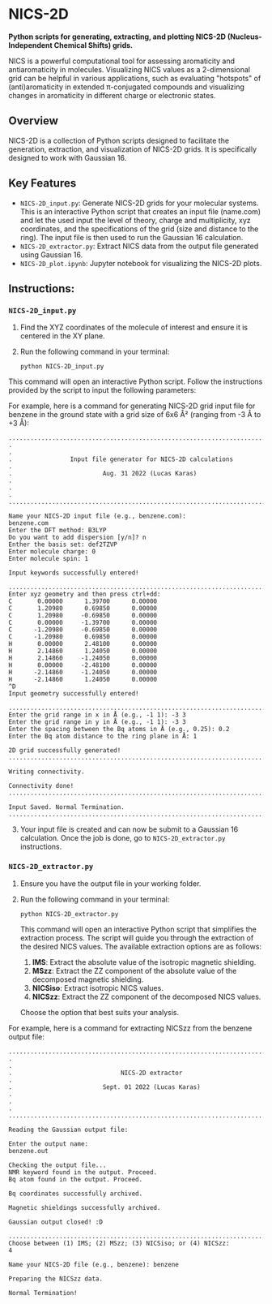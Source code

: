 # NICS-2D

**Python scripts for generating, extracting, and plotting NICS-2D (Nucleus-Independent Chemical Shifts) grids.**

NICS is a powerful computational tool for assessing aromaticity and antiaromaticity in molecules. Visualizing NICS values as a 2-dimensional grid can be helpful in various applications, such as evaluating "hotspots" of (anti)aromaticity in extended π-conjugated compounds and visualizing changes in aromaticity in different charge or electronic states.

## Overview

NICS-2D is a collection of Python scripts designed to facilitate the generation, extraction, and visualization of NICS-2D grids. It is specifically designed to work with Gaussian 16.

## Key Features

- `NICS-2D_input.py`: Generate NICS-2D grids for your molecular systems. This is an interactive Python script that creates an input file (name.com) and let the used input the level of theory, charge and multiplicity, xyz coordinates, and the specifications of the grid (size and distance to the ring). The input file is then used to run the Gaussian 16 calculation.
- `NICS-2D_extractor.py`: Extract NICS data from the output file generated using Gaussian 16.
- `NICS-2D_plot.ipynb`: Jupyter notebook for visualizing the NICS-2D plots.

## Instructions: 

### `NICS-2D_input.py`

1. Find the XYZ coordinates of the molecule of interest and ensure it is centered in the XY plane.
2. Run the following command in your terminal:


    ```shell
    python NICS-2D_input.py
    ```
    
This command will open an interactive Python script. Follow the instructions provided by the script to input the following parameters:

For example, here is a command for generating NICS-2D grid input file for benzene in the ground state with a grid size of 6x6 Å² (ranging from -3 Å to +3 Å):

```shell
...............................................................................
.                                                                             .
.                Input file generator for NICS-2D calculations                .
.                         Aug. 31 2022 (Lucas Karas)                          .
.                                                                             .
...............................................................................

Name your NICS-2D input file (e.g., benzene.com): 
benzene.com
Enter the DFT method: B3LYP
Do you want to add dispersion [y/n]? n
Enther the basis set: def2TZVP
Enter molecule charge: 0
Enter molecule spin: 1

Input keywords successfully entered!

...............................................................................
Enter xyz geometry and then press ctrl+dd: 
C       0.00000      1.39700      0.00000
C       1.20980      0.69850      0.00000
C       1.20980     -0.69850      0.00000
C       0.00000     -1.39700      0.00000
C      -1.20980     -0.69850      0.00000
C      -1.20980      0.69850      0.00000
H       0.00000      2.48100      0.00000
H       2.14860      1.24050      0.00000
H       2.14860     -1.24050      0.00000
H       0.00000     -2.48100      0.00000
H      -2.14860     -1.24050      0.00000
H      -2.14860      1.24050      0.00000
^D
Input geometry successfully entered!

...............................................................................
Enter the grid range in x in Å (e.g., -1 1): -3 3
Enter the grid range in y in Å (e.g., -1 1): -3 3
Enter the spacing between the Bq atoms in Å (e.g., 0.25): 0.2
Enter the Bq atom distance to the ring plane in Å: 1

2D grid successfully generated!
...............................................................................

Writing connectivity.

Connectivity done!
...............................................................................

Input Saved. Normal Termination.
...............................................................................
```

3. Your input file is created and can now be submit to a Gaussian 16 calculation. Once the job is done, go to `NICS-2D_extractor.py` instructions. 


### `NICS-2D_extractor.py`

1. Ensure you have the output file in your working folder.
2. Run the following command in your terminal:

    ```shell
    python NICS-2D_extractor.py
    ```
   This command will open an interactive Python script that simplifies the extraction process. The script will guide you through the extraction of the desired NICS values. The available extraction options are as follows:
    1. **IMS**: Extract the absolute value of the isotropic magnetic shielding.
    2. **MSzz**: Extract the ZZ component of the absolute value of the decomposed magnetic shielding.
    3. **NICSiso**: Extract isotropic NICS values.
    4. **NICSzz**: Extract the ZZ component of the decomposed NICS values.

   Choose the option that best suits your analysis.

For example, here is a command for extracting NICSzz from the benzene output file:

```shell
...............................................................................
.                                                                             .
.                              NICS-2D extractor                              .
.                         Sept. 01 2022 (Lucas Karas)                         .
.                                                                             .
...............................................................................

Reading the Gaussian output file:

Enter the output name: 
benzene.out

Checking the output file...
NMR keyword found in the output. Proceed.
Bq atom found in the output. Proceed.

Bq coordinates successfully archived.

Magnetic shieldings successfully archived.

Gaussian output closed! :D

...............................................................................
Choose between (1) IMS; (2) MSzz; (3) NICSiso; or (4) NICSzz: 
4

Name your NICS-2D file (e.g., benzene): benzene

Preparing the NICSzz data.

Normal Termination!
```


